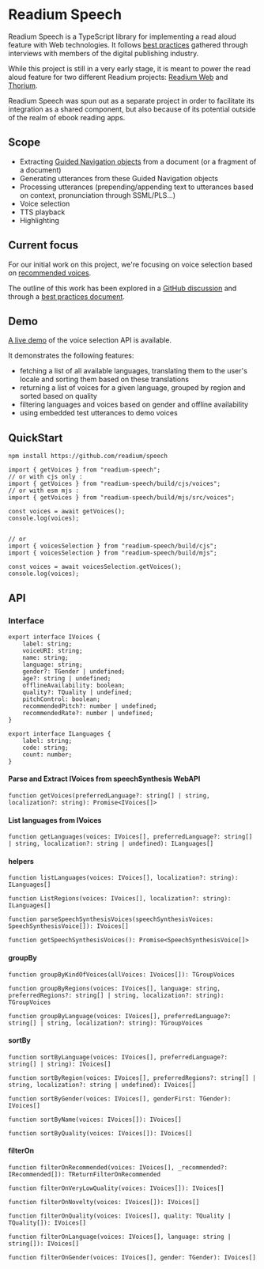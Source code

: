 # Readium Speech

Readium Speech is a TypeScript library for implementing a read aloud feature with Web technologies. It follows [best practices](https://github.com/HadrienGardeur/read-aloud-best-practices) gathered through interviews with members of the digital publishing industry.

While this project is still in a very early stage, it is meant to power the read aloud feature for two different Readium projects: [Readium Web](https://readium.org/guided-navigation) and [Thorium](https://thorium.edrlab.org/).

Readium Speech was spun out as a separate project in order to facilitate its integration as a shared component, but also because of its potential outside of the realm of ebook reading apps.

## Scope

* Extracting [Guided Navigation objects](https://readium.org/guided-navigation) from a document (or a fragment of a document)
* Generating utterances from these Guided Navigation objects
* Processing utterances (prepending/appending text to utterances based on context, pronunciation through SSML/PLS…)
* Voice selection
* TTS playback
* Highlighting

## Current focus

For our initial work on this project, we're focusing on voice selection based on [recommended voices](https://github.com/HadrienGardeur/web-speech-recommended-voices).

The outline of this work has been explored in a [GitHub discussion](https://github.com/HadrienGardeur/web-speech-recommended-voices/discussions/9) and through a [best practices document](https://github.com/HadrienGardeur/read-aloud-best-practices/blob/main/voice-selection.md).

## Demo

[A live demo](https://readium.org/speech/demo/) of the voice selection API is available.

It demonstrates the following features:

- fetching a list of all available languages, translating them to the user's locale and sorting them based on these translations
- returning a list of voices for a given language, grouped by region and sorted based on quality
- filtering languages and voices based on gender and offline availability
- using embedded test utterances to demo voices

## QuickStart

`npm install https://github.com/readium/speech`

```
import { getVoices } from "readium-speech";
// or with cjs only : 
import { getVoices } from "readium-speech/build/cjs/voices";
// or with esm mjs :
import { getVoices } from "readium-speech/build/mjs/src/voices";

const voices = await getVoices();
console.log(voices);


// or 
import { voicesSelection } from "readium-speech/build/cjs";
import { voicesSelection } from "readium-speech/build/mjs";

const voices = await voicesSelection.getVoices();
console.log(voices);

```

## API

### Interface 

```
export interface IVoices {
    label: string;
    voiceURI: string;
    name: string;
    language: string;
    gender?: TGender | undefined;
    age?: string | undefined;
    offlineAvailability: boolean;
    quality?: TQuality | undefined;
    pitchControl: boolean;
    recommendedPitch?: number | undefined;
    recommendedRate?: number | undefined;
}

export interface ILanguages {
    label: string;
    code: string;
    count: number;
}
```

#### Parse and Extract IVoices from speechSynthesis WebAPI
```
function getVoices(preferredLanguage?: string[] | string, localization?: string): Promise<IVoices[]>
```

#### List languages from IVoices
```
function getLanguages(voices: IVoices[], preferredLanguage?: string[] | string, localization?: string | undefined): ILanguages[]
```

#### helpers

```
function listLanguages(voices: IVoices[], localization?: string): ILanguages[]

function ListRegions(voices: IVoices[], localization?: string): ILanguages[]

function parseSpeechSynthesisVoices(speechSynthesisVoices: SpeechSynthesisVoice[]): IVoices[]

function getSpeechSynthesisVoices(): Promise<SpeechSynthesisVoice[]>
```

#### groupBy

```
function groupByKindOfVoices(allVoices: IVoices[]): TGroupVoices

function groupByRegions(voices: IVoices[], language: string, preferredRegions?: string[] | string, localization?: string): TGroupVoices

function groupByLanguage(voices: IVoices[], preferredLanguage?: string[] | string, localization?: string): TGroupVoices
```

#### sortBy

```
function sortByLanguage(voices: IVoices[], preferredLanguage?: string[] | string): IVoices[]

function sortByRegion(voices: IVoices[], preferredRegions?: string[] | string, localization?: string | undefined): IVoices[]

function sortByGender(voices: IVoices[], genderFirst: TGender): IVoices[]

function sortByName(voices: IVoices[]): IVoices[]

function sortByQuality(voices: IVoices[]): IVoices[]
```

#### filterOn

```
function filterOnRecommended(voices: IVoices[], _recommended?: IRecommended[]): TReturnFilterOnRecommended

function filterOnVeryLowQuality(voices: IVoices[]): IVoices[]

function filterOnNovelty(voices: IVoices[]): IVoices[]

function filterOnQuality(voices: IVoices[], quality: TQuality | TQuality[]): IVoices[]

function filterOnLanguage(voices: IVoices[], language: string | string[]): IVoices[]

function filterOnGender(voices: IVoices[], gender: TGender): IVoices[]
```

